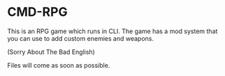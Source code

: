 # CMD-RPG
This is an RPG game which runs in CLI.
The game has a mod system that you can use to add custom enemies and weapons.


(Sorry About The Bad English)



Files will come as soon as possible.
